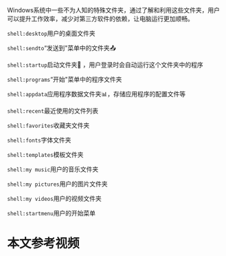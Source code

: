 Windows系统中一些不为人知的特殊文件夹，通过了解和利用这些文件夹，用户可以提升工作效率，减少对第三方软件的依赖，让电脑运行更加顺畅。

`shell:desktop`用户的桌面文件夹

`shell:sendto`“发送到"菜单中的文件夹📤 

`shell:startup`启动文件夹📁 ，用户登录时会自动运行这个文件夹中的程序

`shell:programs`“开始"菜单中的程序文件夹

`shell:appdata`应用程序数据文件夹📊，存储应用程序的配置文件等

`shell:recent`最近使用的文件列表

`shell:favorites`收藏夹文件夹

`shell:fonts`字体文件夹

`shell:templates`模板文件夹

`shell:my music`用户的音乐文件夹

`shell:my pictures`用户的图片文件夹

`shell:my videos`用户的视频文件夹

`shell:startmenu`用户的开始菜单

# 本文参考视频  
[Windows特殊文件夹,用这么多年电脑]: https://www.bilibili.com/video/BV1ou4m1F7sD/
